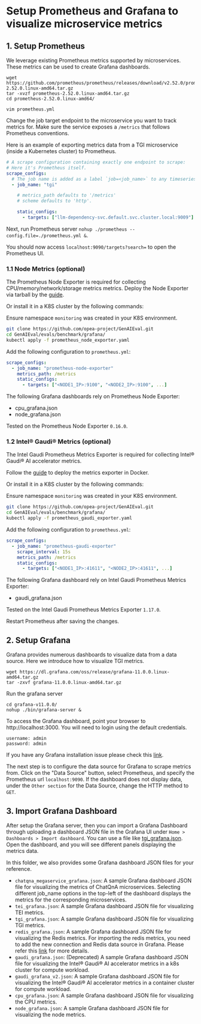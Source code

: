 # Setup Prometheus and Grafana to visualize microservice metrics

## 1. Setup Prometheus

We leverage existing Prometheus metrics supported by microservices. These metrics can be used to create Grafana dashboards.

```
wget https://github.com/prometheus/prometheus/releases/download/v2.52.0/prometheus-2.52.0.linux-amd64.tar.gz
tar -xvzf prometheus-2.52.0.linux-amd64.tar.gz
cd prometheus-2.52.0.linux-amd64/
```


`vim prometheus.yml`

Change the job target endpoint to the microservice you want to track metrics for. Make sure the service exposes a `/metrics` that follows Prometheus conventions.


Here is an example of exporting metrics data from a TGI microservice (inside a Kubernetes cluster) to Prometheus.

```yaml
# A scrape configuration containing exactly one endpoint to scrape:
# Here it's Prometheus itself.
scrape_configs:
  # The job name is added as a label `job=<job_name>` to any timeseries scraped from this config.
  - job_name: "tgi"

    # metrics_path defaults to '/metrics'
    # scheme defaults to 'http'.

    static_configs:
      - targets: ["llm-dependency-svc.default.svc.cluster.local:9009"]
```

Next, run Prometheus server `nohup ./prometheus --config.file=./prometheus.yml &`.

You should now access `localhost:9090/targets?search=` to open the Prometheus UI.

### 1.1 Node Metrics (optional)

The Prometheus Node Exporter is required for collecting CPU/memory/network/storage metrics metrics. Deploy the Node Exporter via tarball by the [guide](https://prometheus.io/docs/guides/node-exporter/#installing-and-running-the-node-exporter). 

Or install it in a K8S cluster by the following commands:

Ensure namespace `monitoring` was created in your K8S environment.

```bash
git clone https://github.com/opea-project/GenAIEval.git
cd GenAIEval/evals/benchmark/grafana/
kubectl apply -f prometheus_node_exporter.yaml
```

Add the following configuration to `prometheus.yml`:

```yaml
scrape_configs:
  - job_name: "prometheus-node-exporter"
    metrics_path: /metrics
    static_configs:
      - targets: ["<NODE1_IP>:9100", "<NODE2_IP>:9100", ...]
```

The following Grafana dashboards rely on Prometheus Node Exporter:
- cpu_grafana.json
- node_grafana.json

Tested on the Prometheus Node Exporter `0.16.0`.


### 1.2 Intel® Gaudi® Metrics (optional)

The Intel Gaudi Prometheus Metrics Exporter is required for collecting Intel® Gaudi® AI accelerator metrics. 

Follow the [guide](https://docs.habana.ai/en/latest/Orchestration/Prometheus_Metric_Exporter.html#deploying-prometheus-metric-exporter-in-docker) to deploy the metrics exporter in Docker.

Or install it in a K8S cluster by the following commands:

Ensure namespace `monitoring` was created in your K8S environment.

```bash
git clone https://github.com/opea-project/GenAIEval.git
cd GenAIEval/evals/benchmark/grafana/
kubectl apply -f prometheus_gaudi_exporter.yaml
```

Add the following configuration to `prometheus.yml`:

```yaml
scrape_configs:
  - job_name: "prometheus-gaudi-exporter"
    scrape_interval: 15s
    metrics_path: /metrics
    static_configs:
      - targets: ["<NODE1_IP>:41611", "<NODE2_IP>:41611", ...]
```

The following Grafana dashboard rely on Intel Gaudi Prometheus Metrics Exporter:
- gaudi_grafana.json

Tested on the Intel Gaudi Prometheus Metrics Exporter `1.17.0`.


Restart Prometheus after saving the changes.

## 2. Setup Grafana

Grafana provides numerous dashboards to visualize data from a data source. Here we introduce how to visualize TGI metrics.

```
wget https://dl.grafana.com/oss/release/grafana-11.0.0.linux-amd64.tar.gz
tar -zxvf grafana-11.0.0.linux-amd64.tar.gz
```

Run the grafana server

```
cd grafana-v11.0.0/
nohup ./bin/grafana-server &
```

To access the Grafana dashboard, point your browser to http://localhost:3000. You will need to login using the default credentials.

```
username: admin 
password: admin
```

If you have any Grafana installation issue please check this  [link](https://grafana.com/docs/grafana/latest/setup-grafana/installation/).


The next step is to configure the data source for Grafana to scrape metrics from. Click on the "Data Source" button, select Prometheus, and specify the Prometheus url `localhost:9090`. If the dashboard does not display data, under the `Other section` for the Data Source, change the HTTP method to `GET`.


## 3. Import Grafana Dashboard
After setup the Grafana server, then you can import a Grafana Dashboard through uploading a dashboard JSON file in the Grafana UI under `Home > Dashboards > Import dashboard`. You can use a file like [tgi_grafana.json](https://github.com/huggingface/text-generation-inference/blob/main/assets/tgi_grafana.json).
Open the dashboard, and you will see different panels displaying the metrics data.

In this folder, we also provides some Grafana dashboard JSON files for your reference. 
- `chatqna_megaservice_grafana.json`: A sample Grafana dashboard JSON file for visualizing the metrics of ChatQnA microservices. Selecting different job_name options in the top-left of the dashboard displays the metrics for the corresponding microservices.
- `tei_grafana.json`: A sample Grafana dashboard JSON file for visualizing TEI metrics.
- `tgi_grafana.json`: A sample Grafana dashboard JSON file for visualizing TGI metrics.
- `redis_grafana.json`: A sample Grafana dashboard JSON file for visualizing the Redis metrics. For importing the redis metrics, you need to add the new connection and Redis data source in Grafana. Please refer this [link](https://grafana.com/grafana/plugins/redis-datasource/?tab=installation) for more details.
- `gaudi_grafana.json`: (Deprecated) A sample Grafana dashboard JSON file for visualizing the Intel® Gaudi® AI accelerator metrics in a k8s cluster for compute workload.
- `gaudi_grafana_v2.json`: A sample Grafana dashboard JSON file for visualizing the Intel® Gaudi® AI accelerator metrics in a container cluster for compute workload.
- `cpu_grafana.json`: A sample Grafana dashboard JSON file for visualizing the CPU metrics.
- `node_grafana.json`: A sample Grafana dashboard JSON file for visualizing the node metrics.
